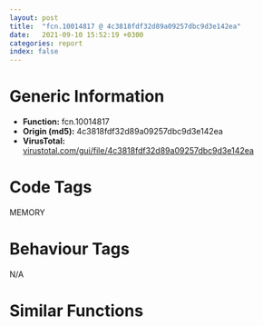 ```yaml
---
layout: post
title:  "fcn.10014817 @ 4c3818fdf32d89a09257dbc9d3e142ea"
date:   2021-09-10 15:52:19 +0300
categories: report
index: false
---
```


# Generic Information
- **Function:** fcn.10014817
- **Origin (md5):** 4c3818fdf32d89a09257dbc9d3e142ea
- **VirusTotal:** [virustotal.com/gui/file/4c3818fdf32d89a09257dbc9d3e142ea][virustotal_ref]

# Code Tags
<span class="tag" id="MEMORY">MEMORY</span>


# Behaviour Tags
<span class="bhv-tag" id="na">N/A</span>

# Similar Functions
<script type="text/javascript" src="https://www.gstatic.com/charts/loader.js"></script>
<script type="text/javascript">

    google.charts.load('current', {'packages':['corechart']});
    google.charts.setOnLoadCallback(drawChart);

    function drawChart() {
    var data = new google.visualization.DataTable();
        data.addColumn('number', 'X');
        data.addColumn('number', 'Y');
        data.addColumn({type: 'string', role: 'tooltip', 'p': {'html': true}});
        data.addColumn({'type': 'string', 'role': 'style'});
        
        data.addRows([
    [55.50481033325195, -10.002775192260742, '<b><a href="/report/fcn.10014817@4c3818fdf32d89a09257dbc9d3e142ea">fcn.10014817</a><br>@4c3818fdf32d89a09257dbc9d3e142ea</b><br>push ebp<br>mov ebp, dword[esp+8]<br>cmp ebp, 0xffffffe0<br>ja 0x100148c4<br>push ebx<br>mov ebx, dword[sym.imp.KERNEL32.dll_HeapAlloc]<br>push esi<br>push edi<br>xor esi, esi<br>cmp dword[0x10036480], esi<br>mov edi, ebp<br>jne 0x10014852<br>call fcn.1001c262<br>push 0x1e<br>call fcn.1001c0c2<br>push 0xff<br>call fcn.1001be10<br>pop ecx<br>pop ecx<br>mov eax, dword[0x1004feb8]<br>cmp eax, 1<br>jne 0x1001486a<br>cmp ebp, esi<br>je 0x10014864<br>mov eax, ebp<br>jmp 0x10014867<br>xor eax, eax<br>inc eax<br>push eax<br>jmp 0x10014888<br>cmp eax, 3<br>jne 0x1001487a<br>push ebp<br>call fcn.100147c8<br>cmp eax, esi<br>pop ecx<br>jne 0x10014891<br>cmp ebp, esi<br>jne 0x10014881<br>xor edi, edi<br>inc edi<br>add edi, 0xf<br>and edi, 0xfffffff0<br>push edi<br>push esi<br>push dword[0x10036480]<br>call ebx<br>mov esi, eax<br>test esi, esi<br>jne 0x100148bd<br>cmp dword[0x100365e0], eax<br>push 0xc<br>pop edi<br>je 0x100148af<br>push ebp<br>call fcn.100197ff<br>test eax, eax<br>pop ecx<br>jne 0x1001482e<br>jmp 0x100148b6<br>call fcn.10017b9f<br>mov dword[eax], edi<br>call fcn.10017b9f<br>mov dword[eax], edi<br>pop edi<br>mov eax, esi<br>pop esi<br>pop ebx<br>pop ebp<br>ret <br>push ebp<br>call fcn.100197ff<br>pop ecx<br>call fcn.10017b9f<br>mov dword[eax], 0xc<br>xor eax, eax<br>pop ebp<br>ret <br><eoc> ', 'point { fill-color: #e0440e; }'],
[-20.201528549194336, 86.7796401977539, '<b><a href="/report/fcn.00434f57@7b00dd8f2abf54a73bfb09681334ff78">fcn.00434f57</a><br>@7b00dd8f2abf54a73bfb09681334ff78</b><br>push ebp<br>mov ebp, dword[esp+8]<br>cmp ebp, 0xffffffe0<br>ja 0x435004<br>push ebx<br>mov ebx, dword[sym.imp.KERNEL32.dll_HeapAlloc]<br>push esi<br>push edi<br>xor esi, esi<br>cmp dword[0x46aa8c], esi<br>mov edi, ebp<br>jne 0x434f92<br>call fcn.0043ba73<br>push 0x1e<br>call fcn.0043b8d3<br>push 0xff<br>call fcn.00438f55<br>pop ecx<br>pop ecx<br>mov eax, dword[0x46c694]<br>cmp eax, 1<br>jne 0x434faa<br>cmp ebp, esi<br>je 0x434fa4<br>mov eax, ebp<br>jmp 0x434fa7<br>xor eax, eax<br>inc eax<br>push eax<br>jmp 0x434fc8<br>cmp eax, 3<br>jne 0x434fba<br>push ebp<br>call fcn.00434f08<br>cmp eax, esi<br>pop ecx<br>jne 0x434fd1<br>cmp ebp, esi<br>jne 0x434fc1<br>xor edi, edi<br>inc edi<br>add edi, 0xf<br>and edi, 0xfffffff0<br>push edi<br>push esi<br>push dword[0x46aa8c]<br>call ebx<br>mov esi, eax<br>test esi, esi<br>jne 0x434ffd<br>cmp dword[0x46ada8], eax<br>push 0xc<br>pop edi<br>je 0x434fef<br>push ebp<br>call fcn.0043bab6<br>test eax, eax<br>pop ecx<br>jne 0x434f6e<br>jmp 0x434ff6<br>call fcn.00439356<br>mov dword[eax], edi<br>call fcn.00439356<br>mov dword[eax], edi<br>pop edi<br>mov eax, esi<br>pop esi<br>pop ebx<br>pop ebp<br>ret <br>push ebp<br>call fcn.0043bab6<br>pop ecx<br>call fcn.00439356<br>mov dword[eax], 0xc<br>xor eax, eax<br>pop ebp<br>ret <br><eoc> ', 'null'],
[6.605432987213135, 29.749393463134766, '<b><a href="/report/fcn.00414240@de21a548b66aa6c0b17491b6a31e14fa">fcn.00414240</a><br>@de21a548b66aa6c0b17491b6a31e14fa</b><br>push ebp<br>mov ebp, dword[esp+8]<br>cmp ebp, 0xffffffe0<br>ja 0x4142ed<br>push ebx<br>mov ebx, dword[sym.imp.KERNEL32.dll_HeapAlloc]<br>push esi<br>push edi<br>xor esi, esi<br>cmp dword[0x449c70], esi<br>mov edi, ebp<br>jne 0x41427b<br>call fcn.00420146<br>push 0x1e<br>call fcn.0041ff86<br>push 0xff<br>call fcn.00419efc<br>pop ecx<br>pop ecx<br>mov eax, dword[0x44a55c]<br>cmp eax, 1<br>jne 0x414293<br>cmp ebp, esi<br>je 0x41428d<br>mov eax, ebp<br>jmp 0x414290<br>xor eax, eax<br>inc eax<br>push eax<br>jmp 0x4142b1<br>cmp eax, 3<br>jne 0x4142a3<br>push ebp<br>call fcn.0041417c<br>cmp eax, esi<br>pop ecx<br>jne 0x4142ba<br>cmp ebp, esi<br>jne 0x4142aa<br>xor edi, edi<br>inc edi<br>add edi, 0xf<br>and edi, 0xfffffff0<br>push edi<br>push esi<br>push dword[0x449c70]<br>call ebx<br>mov esi, eax<br>test esi, esi<br>jne 0x4142e6<br>cmp dword[0x449dd0], eax<br>push 0xc<br>pop edi<br>je 0x4142d8<br>push ebp<br>call fcn.0041563b<br>test eax, eax<br>pop ecx<br>jne 0x414257<br>jmp 0x4142df<br>call fcn.00410c8f<br>mov dword[eax], edi<br>call fcn.00410c8f<br>mov dword[eax], edi<br>pop edi<br>mov eax, esi<br>pop esi<br>pop ebx<br>pop ebp<br>ret <br>push ebp<br>call fcn.0041563b<br>pop ecx<br>call fcn.00410c8f<br>mov dword[eax], 0xc<br>xor eax, eax<br>pop ebp<br>ret <br><eoc> ', 'null'],
[-43.03266143798828, -9.07768726348877, '<b><a href="/report/fcn.0043dc91@46f6c2adf1fd4d1453ed312ca79dd9bf">fcn.0043dc91</a><br>@46f6c2adf1fd4d1453ed312ca79dd9bf</b><br>push ebp<br>mov ebp, dword[esp+8]<br>cmp ebp, 0xffffffe0<br>ja 0x43dd3e<br>push ebx<br>mov ebx, dword[sym.imp.KERNEL32.dll_HeapAlloc]<br>push esi<br>push edi<br>xor esi, esi<br>cmp dword[0x449e94], esi<br>mov edi, ebp<br>jne 0x43dccc<br>call fcn.004371c0<br>push 0x1e<br>call fcn.00437000<br>push 0xff<br>call fcn.00436bfe<br>pop ecx<br>pop ecx<br>mov eax, dword[0x44a184]<br>cmp eax, 1<br>jne 0x43dce4<br>cmp ebp, esi<br>je 0x43dcde<br>mov eax, ebp<br>jmp 0x43dce1<br>xor eax, eax<br>inc eax<br>push eax<br>jmp 0x43dd02<br>cmp eax, 3<br>jne 0x43dcf4<br>push ebp<br>call fcn.0043dbcd<br>cmp eax, esi<br>pop ecx<br>jne 0x43dd0b<br>cmp ebp, esi<br>jne 0x43dcfb<br>xor edi, edi<br>inc edi<br>add edi, 0xf<br>and edi, 0xfffffff0<br>push edi<br>push esi<br>push dword[0x449e94]<br>call ebx<br>mov esi, eax<br>test esi, esi<br>jne 0x43dd37<br>cmp dword[0x44a08c], eax<br>push 0xc<br>pop edi<br>je 0x43dd29<br>push ebp<br>call fcn.004394b8<br>test eax, eax<br>pop ecx<br>jne 0x43dca8<br>jmp 0x43dd30<br>call fcn.00438897<br>mov dword[eax], edi<br>call fcn.00438897<br>mov dword[eax], edi<br>pop edi<br>mov eax, esi<br>pop esi<br>pop ebx<br>pop ebp<br>ret <br>push ebp<br>call fcn.004394b8<br>pop ecx<br>call fcn.00438897<br>mov dword[eax], 0xc<br>xor eax, eax<br>pop ebp<br>ret <br><eoc> ', 'null'],
[-54.69193649291992, 44.347835540771484, '<b><a href="/report/fcn.00409374@6c5b0418e4a4c57d99cda47d2717045d">fcn.00409374</a><br>@6c5b0418e4a4c57d99cda47d2717045d</b><br>push ebp<br>mov ebp, dword[esp+8]<br>cmp ebp, 0xffffffe0<br>ja 0x409421<br>push ebx<br>mov ebx, dword[sym.imp.KERNEL32.dll_HeapAlloc]<br>push esi<br>push edi<br>xor esi, esi<br>cmp dword[0x4395bc], esi<br>mov edi, ebp<br>jne 0x4093af<br>call fcn.0041396e<br>push 0x1e<br>call fcn.004137ce<br>push 0xff<br>call fcn.004127a1<br>pop ecx<br>pop ecx<br>mov eax, dword[0x439d80]<br>cmp eax, 1<br>jne 0x4093c7<br>cmp ebp, esi<br>je 0x4093c1<br>mov eax, ebp<br>jmp 0x4093c4<br>xor eax, eax<br>inc eax<br>push eax<br>jmp 0x4093e5<br>cmp eax, 3<br>jne 0x4093d7<br>push ebp<br>call fcn.00409325<br>cmp eax, esi<br>pop ecx<br>jne 0x4093ee<br>cmp ebp, esi<br>jne 0x4093de<br>xor edi, edi<br>inc edi<br>add edi, 0xf<br>and edi, 0xfffffff0<br>push edi<br>push esi<br>push dword[0x4395bc]<br>call ebx<br>mov esi, eax<br>test esi, esi<br>jne 0x40941a<br>cmp dword[0x4398d4], eax<br>push 0xc<br>pop edi<br>je 0x40940c<br>push ebp<br>call fcn.0040e484<br>test eax, eax<br>pop ecx<br>jne 0x40938b<br>jmp 0x409413<br>call fcn.0040dff7<br>mov dword[eax], edi<br>call fcn.0040dff7<br>mov dword[eax], edi<br>pop edi<br>mov eax, esi<br>pop esi<br>pop ebx<br>pop ebp<br>ret <br>push ebp<br>call fcn.0040e484<br>pop ecx<br>call fcn.0040dff7<br>mov dword[eax], 0xc<br>xor eax, eax<br>pop ebp<br>ret <br><eoc> ', 'null'],
[6.0131964683532715, -33.258663177490234, '<b><a href="/report/fcn.459be86c@284c9c9722cef7520dddfe58806fd72f">fcn.459be86c</a><br>@284c9c9722cef7520dddfe58806fd72f</b><br>push ebp<br>mov ebp, dword[esp+8]<br>cmp ebp, 0xffffffe0<br>ja 0x459be919<br>push ebx<br>mov ebx, dword[sym.imp.KERNEL32.dll_HeapAlloc]<br>push esi<br>push edi<br>xor esi, esi<br>cmp dword[0x45a6f6b4], esi<br>mov edi, ebp<br>jne 0x459be8a7<br>call fcn.459c1978<br>push 0x1e<br>call fcn.459c17b8<br>push 0xff<br>call fcn.459c12b3<br>pop ecx<br>pop ecx<br>mov eax, dword[0x45a6fa50]<br>cmp eax, 1<br>jne 0x459be8bf<br>cmp ebp, esi<br>je 0x459be8b9<br>mov eax, ebp<br>jmp 0x459be8bc<br>xor eax, eax<br>inc eax<br>push eax<br>jmp 0x459be8dd<br>cmp eax, 3<br>jne 0x459be8cf<br>push ebp<br>call fcn.459be7a8<br>cmp eax, esi<br>pop ecx<br>jne 0x459be8e6<br>cmp ebp, esi<br>jne 0x459be8d6<br>xor edi, edi<br>inc edi<br>add edi, 0xf<br>and edi, 0xfffffff0<br>push edi<br>push esi<br>push dword[0x45a6f6b4]<br>call ebx<br>mov esi, eax<br>test esi, esi<br>jne 0x459be912<br>cmp dword[0x45a6f84c], eax<br>push 0xc<br>pop edi<br>je 0x459be904<br>push ebp<br>call fcn.459be980<br>test eax, eax<br>pop ecx<br>jne 0x459be883<br>jmp 0x459be90b<br>call fcn.459c2c12<br>mov dword[eax], edi<br>call fcn.459c2c12<br>mov dword[eax], edi<br>pop edi<br>mov eax, esi<br>pop esi<br>pop ebx<br>pop ebp<br>ret <br>push ebp<br>call fcn.459be980<br>pop ecx<br>call fcn.459c2c12<br>mov dword[eax], 0xc<br>xor eax, eax<br>pop ebp<br>ret <br><eoc> ', 'null'],
[68.16692352294922, 43.19364929199219, '<b><a href="/report/fcn.100222df@481b545f5c18f2fce1caac67ddc419e8">fcn.100222df</a><br>@481b545f5c18f2fce1caac67ddc419e8</b><br>push ebp<br>mov ebp, dword[esp+8]<br>cmp ebp, 0xffffffe0<br>ja 0x1002238c<br>push ebx<br>mov ebx, dword[sym.imp.KERNEL32.dll_HeapAlloc]<br>push esi<br>push edi<br>xor esi, esi<br>cmp dword[0x100656dc], esi<br>mov edi, ebp<br>jne 0x1002231a<br>call fcn.1002a74f<br>push 0x1e<br>call fcn.1002a58f<br>push 0xff<br>call fcn.100229ee<br>pop ecx<br>pop ecx<br>mov eax, dword[0x100670d0]<br>cmp eax, 1<br>jne 0x10022332<br>cmp ebp, esi<br>je 0x1002232c<br>mov eax, ebp<br>jmp 0x1002232f<br>xor eax, eax<br>inc eax<br>push eax<br>jmp 0x10022350<br>cmp eax, 3<br>jne 0x10022342<br>push ebp<br>call fcn.1002221b<br>cmp eax, esi<br>pop ecx<br>jne 0x10022359<br>cmp ebp, esi<br>jne 0x10022349<br>xor edi, edi<br>inc edi<br>add edi, 0xf<br>and edi, 0xfffffff0<br>push edi<br>push esi<br>push dword[0x100656dc]<br>call ebx<br>mov esi, eax<br>test esi, esi<br>jne 0x10022385<br>cmp dword[0x10065b50], eax<br>push 0xc<br>pop edi<br>je 0x10022377<br>push ebp<br>call fcn.1002a7d9<br>test eax, eax<br>pop ecx<br>jne 0x100222f6<br>jmp 0x1002237e<br>call fcn.100235eb<br>mov dword[eax], edi<br>call fcn.100235eb<br>mov dword[eax], edi<br>pop edi<br>mov eax, esi<br>pop esi<br>pop ebx<br>pop ebp<br>ret <br>push ebp<br>call fcn.1002a7d9<br>pop ecx<br>call fcn.100235eb<br>mov dword[eax], 0xc<br>xor eax, eax<br>pop ebp<br>ret <br><eoc> ', 'null'],
[34.4794807434082, 86.26742553710938, '<b><a href="/report/fcn.00407dc8@e38ba004520fa1a86a35b63e8d5843ef">fcn.00407dc8</a><br>@e38ba004520fa1a86a35b63e8d5843ef</b><br>push ebp<br>mov ebp, dword[esp+8]<br>cmp ebp, 0xffffffe0<br>ja 0x407e75<br>push ebx<br>mov ebx, dword[sym.imp.KERNEL32.dll_HeapAlloc]<br>push esi<br>push edi<br>xor esi, esi<br>cmp dword[0x40d714], esi<br>mov edi, ebp<br>jne 0x407e03<br>call fcn.004028ea<br>push 0x1e<br>call fcn.0040274a<br>push 0xff<br>call fcn.0040248c<br>pop ecx<br>pop ecx<br>mov eax, dword[0x40ea0c]<br>cmp eax, 1<br>jne 0x407e1b<br>cmp ebp, esi<br>je 0x407e15<br>mov eax, ebp<br>jmp 0x407e18<br>xor eax, eax<br>inc eax<br>push eax<br>jmp 0x407e39<br>cmp eax, 3<br>jne 0x407e2b<br>push ebp<br>call fcn.00407d79<br>cmp eax, esi<br>pop ecx<br>jne 0x407e42<br>cmp ebp, esi<br>jne 0x407e32<br>xor edi, edi<br>inc edi<br>add edi, 0xf<br>and edi, 0xfffffff0<br>push edi<br>push esi<br>push dword[0x40d714]<br>call ebx<br>mov esi, eax<br>test esi, esi<br>jne 0x407e6e<br>cmp dword[0x40d9d0], eax<br>push 0xc<br>pop edi<br>je 0x407e60<br>push ebp<br>call fcn.00405a7f<br>test eax, eax<br>pop ecx<br>jne 0x407ddf<br>jmp 0x407e67<br>call fcn.004023fe<br>mov dword[eax], edi<br>call fcn.004023fe<br>mov dword[eax], edi<br>pop edi<br>mov eax, esi<br>pop esi<br>pop ebx<br>pop ebp<br>ret <br>push ebp<br>call fcn.00405a7f<br>pop ecx<br>call fcn.004023fe<br>mov dword[eax], 0xc<br>xor eax, eax<br>pop ebp<br>ret <br><eoc> ', 'null'],

        ]);

    var options = {
        title: 'Similarity Plot',
        legend: 'none',
        colors: ['#dedbd9', '#e6693e', '#ec8f6e', '#f3b49f', '#f6c7b6'],
        tooltip: {isHtml: true, trigger: 'both'},
        explorer: {
        actions: ["dragToZoom", "rightClickToReset"],
        },
        chartArea: {
        width: '80%',
        height: '80%'
        },
        width: '100%',
        height: '100%'
    };

    var chart = new google.visualization.ScatterChart(document.getElementById('chart_div'));

    chart.draw(data, options);
    }
    
</script>


<div id="chart_div" style="width: 100%px; height: 100%;"></div>

# Disassembled Code
{% highlight nasm %}

push ebp
mov ebp, dword[esp+8]
cmp ebp, 0xffffffe0
ja 0x100148c4
push ebx
mov ebx, dword[sym.imp.KERNEL32.dll_HeapAlloc]
push esi
push edi
xor esi, esi
cmp dword[0x10036480], esi
mov edi, ebp
jne 0x10014852
call fcn.1001c262
push 0x1e
call fcn.1001c0c2
push 0xff
call fcn.1001be10
pop ecx
pop ecx
mov eax, dword[0x1004feb8]
cmp eax, 1
jne 0x1001486a
cmp ebp, esi
je 0x10014864
mov eax, ebp
jmp 0x10014867
xor eax, eax
inc eax
push eax
jmp 0x10014888
cmp eax, 3
jne 0x1001487a
push ebp
call fcn.100147c8
cmp eax, esi
pop ecx
jne 0x10014891
cmp ebp, esi
jne 0x10014881
xor edi, edi
inc edi
add edi, 0xf
and edi, 0xfffffff0
push edi
push esi
push dword[0x10036480]
call ebx
mov esi, eax
test esi, esi
jne 0x100148bd
cmp dword[0x100365e0], eax
push 0xc
pop edi
je 0x100148af
push ebp
call fcn.100197ff
test eax, eax
pop ecx
jne 0x1001482e
jmp 0x100148b6
call fcn.10017b9f
mov dword[eax], edi
call fcn.10017b9f
mov dword[eax], edi
pop edi
mov eax, esi
pop esi
pop ebx
pop ebp
ret
push ebp
call fcn.100197ff
pop ecx
call fcn.10017b9f
mov dword[eax], 0xc
xor eax, eax
pop ebp
ret

{% endhighlight %}

[virustotal_ref]: https://www.virustotal.com/gui/file/4c3818fdf32d89a09257dbc9d3e142ea